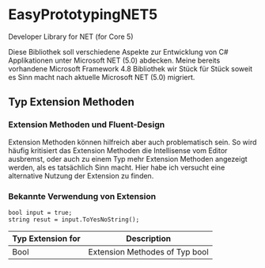 # EasyPrototypingNET5
Developer Library for NET (for Core 5)

Diese Bibliothek soll verschiedene Aspekte zur Entwicklung von C# Applikationen unter Microsoft NET (5.0) abdecken. 
Meine bereits vorhandene Microsoft Framework 4.8 Bibliothek wir Stück für Stück soweit es Sinn macht nach aktuelle Microsoft NET (5.0) migriert.

## Typ Extension Methoden
### Extension Methoden und Fluent-Design
Extension Methoden können hilfreich aber auch problematisch sein. So wird häufig kritisiert das Extension Methoden die Intellisense vom Editor ausbremst, oder auch 
zu einem Typ mehr Extension Methoden angezeigt werden, als es tatsächlich Sinn macht. Hier habe ich versucht eine alternative Nutzung der Extension zu finden.

### Bekannte Verwendung von Extension
```
bool input = true;
string resut = input.ToYesNoString();
```

| Typ Extension for       | Description                                                                                                                                                                                                         |
|-------------------------|---------------------------------------------------------------------------------------------------------------------------------------------------------------------------------------------------------------------|
| Bool                    | Extension Methodes of Typ bool                                                                                                                                                                                      |


